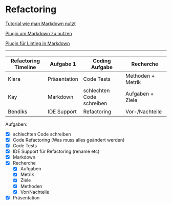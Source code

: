 # Refactoring

[Tutorial wie man Markdown nutzt](https://www.markdownguide.org/cheat-sheet/)

[Plugin um Markdown zu nutzen](https://marketplace.visualstudio.com/items?itemName=yzhang.markdown-all-in-one)

[Plugin für Linting in Markdown](https://marketplace.visualstudio.com/items?itemName=DavidAnson.vscode-markdownlint)

---

| Refactoring Timeline | Aufgabe 1| Coding Aufgabe| Recherche |
| --- | --- | --- | --- |
| Kiara | Präsentation | Code Tests | Methoden + Metrik |
| Kay | Markdown| schlechten Code schreiben | Aufgaben + Ziele |
| Bendiks | IDE Support | Refactoring | Vor-/Nachteile |

Aufgaben:

- [x] schlechten Code schreiben
- [x] Code Refactoring (Was muss alles geändert werden)
- [x] Code Tests
- [x] IDE Support für Refactoring (rename etc)
- [x] Markdown
- [x] Recherche
  - [x] Aufgaben
  - [x] Metrik
  - [x] Ziele
  - [x] Methoden
  - [x] Vor/Nachteile
- [x] Präsentation

